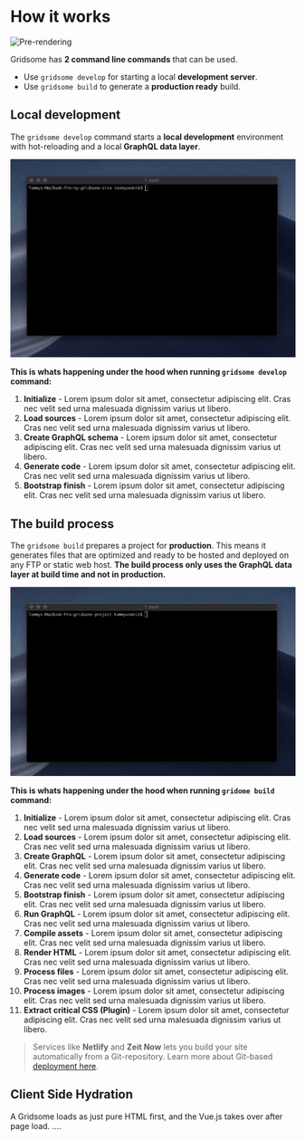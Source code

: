 # How it works
![Pre-rendering](./images/ssg-mode.png)

Gridsome has **2 command line commands** that can be used.

- Use `gridsome develop` for starting a local **development server**.
- Use `gridsome build` to generate a **production ready** build.


## Local development
The `gridsome develop` command starts a **local development** environment with hot-reloading and a local **GraphQL data layer**.

![Gridsome develop](./images/gridsome-develop.gif)

**This is whats happening under the hood when running `gridsome develop` command:**

1. **Initialize** - Lorem ipsum dolor sit amet, consectetur adipiscing elit. Cras nec velit sed urna malesuada dignissim varius ut libero.
2. **Load sources** - Lorem ipsum dolor sit amet, consectetur adipiscing elit. Cras nec velit sed urna malesuada dignissim varius ut libero.
3. **Create GraphQL schema** - Lorem ipsum dolor sit amet, consectetur adipiscing elit. Cras nec velit sed urna malesuada dignissim varius ut libero.
4. **Generate code** - Lorem ipsum dolor sit amet, consectetur adipiscing elit. Cras nec velit sed urna malesuada dignissim varius ut libero.
5. **Bootstrap finish** - Lorem ipsum dolor sit amet, consectetur adipiscing elit. Cras nec velit sed urna malesuada dignissim varius ut libero.



## The build process
The `gridsome build` prepares a project for **production**. This means it generates files that are optimized and ready to be hosted and deployed on any FTP or static web host. **The build process only uses the GraphQL data layer at build time and not in production.**

![Gridsome build](./images/gridsome-build.gif)

**This is whats happening under the hood when running `gridome build` command:**

1. **Initialize** - Lorem ipsum dolor sit amet, consectetur adipiscing elit. Cras nec velit sed urna malesuada dignissim varius ut libero.
2. **Load sources** - Lorem ipsum dolor sit amet, consectetur adipiscing elit. Cras nec velit sed urna malesuada dignissim varius ut libero.
3. **Create GraphQL** - Lorem ipsum dolor sit amet, consectetur adipiscing elit. Cras nec velit sed urna malesuada dignissim varius ut libero.
4. **Generate code** - Lorem ipsum dolor sit amet, consectetur adipiscing elit. Cras nec velit sed urna malesuada dignissim varius ut libero.
5. **Bootstrap finish** - Lorem ipsum dolor sit amet, consectetur adipiscing elit. Cras nec velit sed urna malesuada dignissim varius ut libero.
6. **Run GraphQL** - Lorem ipsum dolor sit amet, consectetur adipiscing elit. Cras nec velit sed urna malesuada dignissim varius ut libero.
7. **Compile assets** - Lorem ipsum dolor sit amet, consectetur adipiscing elit. Cras nec velit sed urna malesuada dignissim varius ut libero.
8. **Render HTML** - Lorem ipsum dolor sit amet, consectetur adipiscing elit. Cras nec velit sed urna malesuada dignissim varius ut libero.
9. **Process files** - Lorem ipsum dolor sit amet, consectetur adipiscing elit. Cras nec velit sed urna malesuada dignissim varius ut libero.
10. **Process images** - Lorem ipsum dolor sit amet, consectetur adipiscing elit. Cras nec velit sed urna malesuada dignissim varius ut libero.
11. **Extract critical CSS (Plugin)** - Lorem ipsum dolor sit amet, consectetur adipiscing elit. Cras nec velit sed urna malesuada dignissim varius ut libero.


> Services like **Netlify** and **Zeit Now** lets you build your site automatically from a Git-repository. Learn more about Git-based [deployment here](/docs/deployment).


## Client Side Hydration
A Gridsome loads as just pure HTML first, and the Vue.js takes over after page load.
....